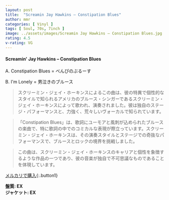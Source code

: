 ```yaml
---
layout: post
title:  "Screamin Jay Hawkins – Constipation Blues"
author: mmr
categories: [ Vinyl ]
tags: [ Soul, 70s, 7inch ]
image: ../assets/images/Screamin Jay Hawkins – Constipation Blues.jpg
rating: 4.5
v-rating: VG
---
```


#### Screamin' Jay Hawkins – Constipation Blues

A. Constipation Blues = べんぴのぶるーす

B. I'm Lonely = 男泣きのブルース

> スクリーミン・ジェイ・ホーキンスによるこの曲は、彼の特異で個性的なスタイルで知られるアメリカのブルース・シンガーであるスクリーミン・ジェイ・ホーキンスによって歌われ、演奏されました。彼は独自のステージ・パフォーマンスと、力強く、荒々しいヴォーカルで知られています。

> 「Constipation Blues」は、歌詞にユーモアと風刺が込められたブルースの楽曲で、特に歌詞の中でのコミカルな表現が際立っています。スクリーミン・ジェイ・ホーキンスは、その演奏スタイルとステージでの奇抜なパフォーマンスで、ブルースとロックの境界を挑戦しました。

> この曲は、スクリーミン・ジェイ・ホーキンスのキャリアと個性を象徴するような作品の一つであり、彼の音楽が独自で不可思議なものであることを体現しています。

[メルカリで購入](https://jp.mercari.com/item/m74185895481){:.button1}

<div class="mt-4 mb-4 d-flex align-items-center">
<strong class="mr-1">盤質: EX</strong>
</div>
<div class="mt-4 mb-4 d-flex align-items-center">
<strong class="mr-1">ジャケット: EX</strong>
</div>